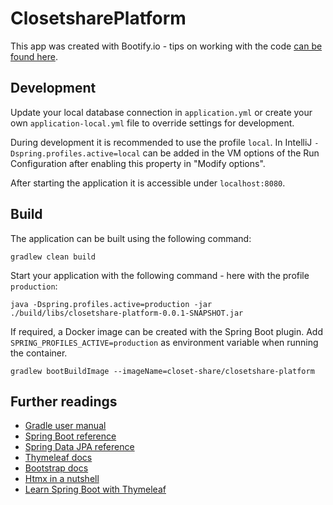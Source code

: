 # ClosetsharePlatform

This app was created with Bootify.io - tips on working with the code [can be found here](https://bootify.io/next-steps/).

## Development

Update your local database connection in `application.yml` or create your own `application-local.yml` file to override
settings for development.

During development it is recommended to use the profile `local`. In IntelliJ `-Dspring.profiles.active=local` can be
added in the VM options of the Run Configuration after enabling this property in "Modify options".

After starting the application it is accessible under `localhost:8080`.

## Build

The application can be built using the following command:

```
gradlew clean build
```

Start your application with the following command - here with the profile `production`:

```
java -Dspring.profiles.active=production -jar ./build/libs/closetshare-platform-0.0.1-SNAPSHOT.jar
```

If required, a Docker image can be created with the Spring Boot plugin. Add `SPRING_PROFILES_ACTIVE=production` as
environment variable when running the container.

```
gradlew bootBuildImage --imageName=closet-share/closetshare-platform
```

## Further readings

* [Gradle user manual](https://docs.gradle.org/)  
* [Spring Boot reference](https://docs.spring.io/spring-boot/docs/current/reference/htmlsingle/)  
* [Spring Data JPA reference](https://docs.spring.io/spring-data/jpa/reference/jpa.html)
* [Thymeleaf docs](https://www.thymeleaf.org/documentation.html)  
* [Bootstrap docs](https://getbootstrap.com/docs/5.3/getting-started/introduction/)  
* [Htmx in a nutshell](https://htmx.org/docs/)  
* [Learn Spring Boot with Thymeleaf](https://www.wimdeblauwe.com/books/taming-thymeleaf/)  

